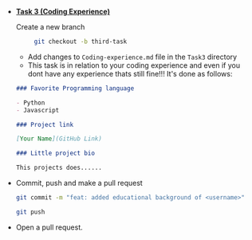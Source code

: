 - [**Task 3 (Coding Experience)**](./Task3/README.md)

  Create a new branch

  ```bash
       git checkout -b third-task
  ```

  - Add changes to `Coding-experience.md` file in the `Task3` directory
  - This task is in relation to your coding experience and even if you dont have any experience thats still fine!!! It's done as follows:

  ```markdown
  ### Favorite Programming language

  - Python
  - Javascript

  ### Project link

  [Your Name](GitHub Link)

  ### Little project bio

  This projects does......
  ```

- Commit, push and make a pull request

  ```bash
  git commit -m "feat: added educational background of <username>"

  git push
  ```

- Open a pull request.
